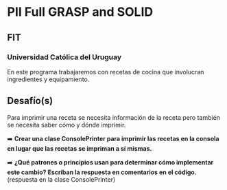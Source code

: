 # PII Full GRASP and SOLID
## FIT
### Universidad Católica del Uruguay

En este programa trabajaremos con recetas de cocina que involucran ingredientes y equipamiento.

## Desafío(s)

Para imprimir una receta se necesita información de la receta pero también se necesita saber cómo y dónde imprimir.

➡️ **Crear una clase ConsolePrinter para imprimir las recetas en la consola en lugar que las recetas se impriman a sí mismas.**

➡️ **¿Qué patrones o principios usan para determinar cómo implementar este cambio? Escriban la respuesta en comentarios en el código.**
(respuesta en la clase ConsolePrinter)